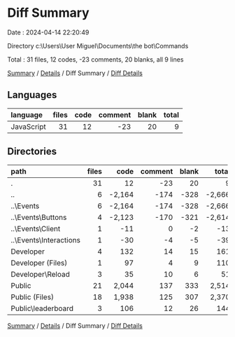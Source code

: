 # Diff Summary

Date : 2024-04-14 22:20:49

Directory c:\\Users\\User Miguel\\Documents\\the bot\\Commands

Total : 31 files,  12 codes, -23 comments, 20 blanks, all 9 lines

[Summary](results.md) / [Details](details.md) / Diff Summary / [Diff Details](diff-details.md)

## Languages
| language | files | code | comment | blank | total |
| :--- | ---: | ---: | ---: | ---: | ---: |
| JavaScript | 31 | 12 | -23 | 20 | 9 |

## Directories
| path | files | code | comment | blank | total |
| :--- | ---: | ---: | ---: | ---: | ---: |
| . | 31 | 12 | -23 | 20 | 9 |
| .. | 6 | -2,164 | -174 | -328 | -2,666 |
| ..\\Events | 6 | -2,164 | -174 | -328 | -2,666 |
| ..\\Events\\Buttons | 4 | -2,123 | -170 | -321 | -2,614 |
| ..\\Events\\Client | 1 | -11 | 0 | -2 | -13 |
| ..\\Events\\Interactions | 1 | -30 | -4 | -5 | -39 |
| Developer | 4 | 132 | 14 | 15 | 161 |
| Developer (Files) | 1 | 97 | 4 | 9 | 110 |
| Developer\\Reload | 3 | 35 | 10 | 6 | 51 |
| Public | 21 | 2,044 | 137 | 333 | 2,514 |
| Public (Files) | 18 | 1,938 | 125 | 307 | 2,370 |
| Public\\leaderboard | 3 | 106 | 12 | 26 | 144 |

[Summary](results.md) / [Details](details.md) / Diff Summary / [Diff Details](diff-details.md)